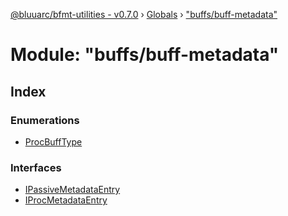 [@bluuarc/bfmt-utilities - v0.7.0](../README.md) › [Globals](../globals.md) › ["buffs/buff-metadata"](_buffs_buff_metadata_.md)

# Module: "buffs/buff-metadata"

## Index

### Enumerations

* [ProcBuffType](../enums/_buffs_buff_metadata_.procbufftype.md)

### Interfaces

* [IPassiveMetadataEntry](../interfaces/_buffs_buff_metadata_.ipassivemetadataentry.md)
* [IProcMetadataEntry](../interfaces/_buffs_buff_metadata_.iprocmetadataentry.md)
